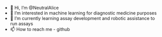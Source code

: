 - 👋 Hi, I’m @NeutralAlice
- 👀 I’m interested in machine learning for diagnostic medicine purposes
- 🌱 I’m currently learning assay development and robotic assistance to run assays
- 📫 How to reach me - github

<!---
NeutralAlice/NeutralAlice is a ✨ special ✨ repository because its `README.md` (this file) appears on your GitHub profile.
You can click the Preview link to take a look at your changes.
--->

